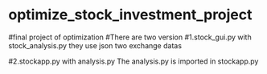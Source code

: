 # optimize_stock_investment_project
#final project of optimization
#There are two version
#1.stock_gui.py with stock_analysis.py
they use json two exchange datas

#2.stockapp.py with analysis.py
The analysis.py is imported in stockapp.py
